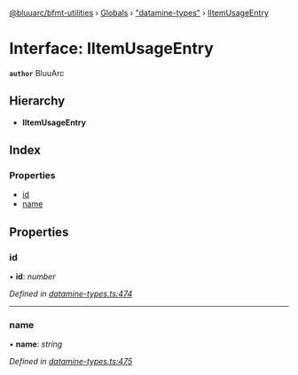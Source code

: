 [@bluuarc/bfmt-utilities](../README.md) › [Globals](../globals.md) › ["datamine-types"](../modules/_datamine_types_.md) › [IItemUsageEntry](_datamine_types_.iitemusageentry.md)

# Interface: IItemUsageEntry

**`author`** BluuArc

## Hierarchy

* **IItemUsageEntry**

## Index

### Properties

* [id](_datamine_types_.iitemusageentry.md#id)
* [name](_datamine_types_.iitemusageentry.md#name)

## Properties

###  id

• **id**: *number*

*Defined in [datamine-types.ts:474](https://github.com/BluuArc/bfmt-utilities/blob/8be7d96/src/datamine-types.ts#L474)*

___

###  name

• **name**: *string*

*Defined in [datamine-types.ts:475](https://github.com/BluuArc/bfmt-utilities/blob/8be7d96/src/datamine-types.ts#L475)*
